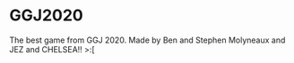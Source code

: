 # GGJ2020
The best game from GGJ 2020. Made by Ben and Stephen Molyneaux and JEZ and CHELSEA!! >:\[
